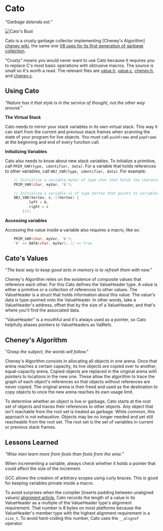 # Cato

*"Garbage delenda est."*

![Cato's Bust](https://classconnection.s3.amazonaws.com/801/flashcards/363801/jpg/cato1364004919780.jpg)

Cato is a crusty garbage collector implementing [Cheney's Algorithm]
[cheney wiki], the same one [V8 uses for its first generation of garbage
collection][jay conrod post].

"Crusty" means you would never want to use Cato because it requires you to
replace C's most basic operations with obtrusive macros. The source is small so
it's worth a read. The relevant files are [value.h], [value.c], [cheney.h], and
[cheney.c][cheney.c].

[cheney wiki]: http://en.wikipedia.org/wiki/Cheney's_algorithm
[jay conrod post]: http://jayconrod.com/posts/55/a-tour-of-v8-garbage-collection

[value.h]: src/value.h
[value.c]: src/value.c
[cheney.h]: src/cheney.h
[cheney.c]: src/cheney.c

## Using Cato

*"Νature has it that style is in the service of thought, not the other way
around."*


**The Virtual Stack**

Cato needs to mirror your stack variables in its own virtual stack. This way it
can start from the current and previous stack frames when scanning the state of
your program for live objects. You must call `pushFrame` and `popFrame` at the
beginning and end of every function call.

**Initializing Variables**

Cato also needs to know about new stack variables. To initialize a primitive,
call `PRIM_VAR(type, identifier, data)`.  For a variable that holds references
to other variables, call `OBJ_VAR(type, identifier, data)`. For example:

```c
    // Initialize a variable myVar of type char that holds the character 'b'
    PRIM_VAR(char, myVar, 'b');

    // Initialize a variable v1 of type Vertex that points to variables v2 and v3.
    OBJ_VAR(Vertex, v, ((Vertex) {
          .left = b,
          .right = c
        }));
```

**Accessing variables**

Accessing the value inside a variable also requires a macro, like so:

```c
    PRIM_VAR(char, myVar, 'b');
    'b' == DATA(char, myVar); // => true
```

## Cato's Values

*"The best way to keep good acts in memory is to refresh them with new."*

Cheney's Algorithm relies on the existence of composite values that reference
each other. For this Cato defines the ValueHeader type. A value is either a
primitive or a collection of references to other values. The ValueHeader is a
struct that holds information about this value. The value's data is type-punned
onto the ValueHeader. In other words, take a ValueHeader's address, offset that
by the size of a ValueHeader, and that's where you'll find the associated data.

"ValueHeader" is a mouthful and it's always used as a pointer, so Cato
helpfully aliases pointers to ValueHeaders as ValRefs.

## Cheney's Algorithm

*"Grasp the subject, the words will follow."*

Cheney's Algorithm consists in allocating all objects in one arena. Once that
arena reaches a certain capacity, its live objects are copied over to another,
equal-capacity arena. Copied objects are replaced in the original arena with
pointers to locations in the new one. These allow the algorithm to trace the
graph of each object's references so that objects without references are never
copied. The original arena is then freed and used as the destination to copy
objects to once the new arena reaches its own usage limit.

To determine whether an object is live or garbage, Cato starts at the root set
of objects and traces their references to other objects. Any object that isn't
reachable from the root set is treated as garbage. While common, this approach
is not exhaustive. Objects may be no longer needed and yet still reacheable
from the root set. The root set is the set of variables in current or previous
stack frames.

## Lessons Learned

*"Wise men learn more from fools than fools from the wise."*

When incrementing a variable, always check whether it holds a pointer that
could affect the size of the increment.

GCC allows the creation of arbitrary scopes using curly braces. This is good
for keeping variables private inside a macro.

To avoid surprises when the compiler [inserts padding between unaligned values]
[alignment article], Cato records the length of a value in its ValueHeader as a
multiple of the ValueHeader type's alignment requirement. That number is 8
bytes on most platforms because the ValueHeader's member type with the highest
alignment requirement is a `size_t`. To avoid hard-coding this number, Cato
uses the `__alignof` operator.

[alignment article]: http://www.catb.org/esr/structure-packing/

